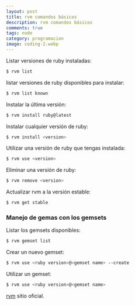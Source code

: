 ```yaml
---
layout: post
title: rvm comandos básicos
description: rvm comandos básicos
comments: true
tags: node
category: programacion
image: coding-2.webp
---
```


Listar versiones de ruby instaladas:

```sh
$ rvm list
```

listar versiones de ruby disponibles para instalar:

```sh
$ rvm list known
```

Instalar la última versión: 

```sh
$ rvm install ruby@latest
```

Instalar cualquier versión de ruby:

```sh
$ rvm install <version>
```

Utilizar una versión de ruby que tengas instalada:

```sh
$ rvm use <version>
```

Eliminar una versión de ruby:

```sh
$ rvm remove <version>
```

Actualizar rvm a la versión estable:

```sh
$ rvm get stable
```

### Manejo de gemas con los gemsets

Listar los gemsets disponibles:

```sh
$ rvm gemset list
```

Crear un nuevo gemset:

```sh
$ rvm use <ruby version>@<gemset name> --create
```

Utilizar un gemset:

```sh
$ rvm use <ruby version>@<gemset name>
```

[rvm](https://rvm.io/) sitio oficial.
